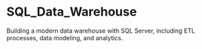 # SQL_Data_Warehouse
Building a modern data warehouse with SQL Server, including ETL processes, data modeling, and analytics.
